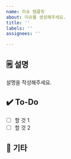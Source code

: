 ```yaml
---
name: 이슈 템플릿
about: 이슈를 생성해주세요.
title: ''
labels: ''
assignees: ''

---
```


## 🗒️ 설명
설명을 작성해주세요.

## ✔️ To-Do
- [ ] 할 것 1
- [ ] 할 것 2

## 🌿 기타
